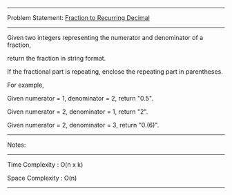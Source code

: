 ******************************************************************************
Problem Statement: [Fraction to Recurring Decimal](https://leetcode.com/problems/fraction-to-recurring-decimal/)
******************************************************************************

Given two integers representing the numerator and denominator of a fraction,

return the fraction in string format.

If the fractional part is repeating, enclose the repeating part in parentheses.

For example, 

Given numerator = 1, denominator = 2, return "0.5".

Given numerator = 2, denominator = 1, return "2".

Given numerator = 2, denominator = 3, return "0.(6)".

******************************************************************************
Notes: 
******************************************************************************

Time Complexity : O(n x k)

Space Complexity : O(n)

******************************************************************************
